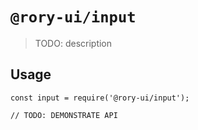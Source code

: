 # `@rory-ui/input`

> TODO: description

## Usage

```
const input = require('@rory-ui/input');

// TODO: DEMONSTRATE API
```
